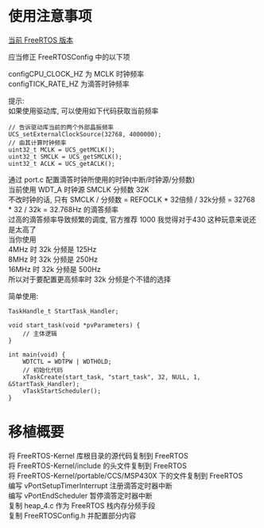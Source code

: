 # 使用注意事项

[当前 FreeRTOS 版本](https://github.com/FreeRTOS/FreeRTOS-Kernel/tree/49cb8e8b28c07db5b7739335f87829659e7beed7)

应当修正 FreeRTOSConfig 中的以下项  

configCPU_CLOCK_HZ 为 MCLK 时钟频率  
configTICK_RATE_HZ 为滴答时钟频率  

提示:  
如果使用驱动库, 可以使用如下代码获取当前频率  
```
// 告诉驱动库当前的两个外部晶振频率
UCS_setExternalClockSource(32768, 4000000);
// 由其计算时钟频率
uint32_t MCLK = UCS_getMCLK();
uint32_t SMCLK = UCS_getSMCLK();
uint32_t ACLK = UCS_getACLK();
```

通过 port.c 配置滴答时钟所使用的时钟(中断/时钟源/分频数)  
当前使用 WDT_A 时钟源 SMCLK 分频数 32K  
不改时钟的话, 只有 SMCLK / 分频数 = REFOCLK * 32倍频 / 32k分频 = 32768 * 32 / 32k = 32.768Hz 的滴答频率  
过高的滴答频率导致频繁的调度, 官方推荐 1000 我觉得对于430 这种玩意来说还是太高了  
当你使用  
4MHz 时 32k 分频是 125Hz  
8MHz 时 32k 分频是 250Hz  
16MHz 时 32k 分频是 500Hz  
所以对于要配置更高频率时 32k 分频是个不错的选择  


简单使用:
```
TaskHandle_t StartTask_Handler;

void start_task(void *pvParameters) {
    // 主体逻辑
}

int main(void) {
    WDTCTL = WDTPW | WDTHOLD;
    // 初始化代码
    xTaskCreate(start_task, "start_task", 32, NULL, 1, &StartTask_Handler);
    vTaskStartScheduler();
}
```

# 移植概要
将 FreeRTOS-Kernel 库根目录的源代码复制到 FreeRTOS  
将 FreeRTOS-Kernel/include 的头文件复制到 FreeRTOS  
将 FreeRTOS-Kernel/portable/CCS/MSP430X 下的文件复制到 FreeRTOS  
编写 vPortSetupTimerInterrupt 注册滴答定时器中断  
编写 vPortEndScheduler 暂停滴答定时器中断  
复制 heap_4.c 作为 FreeRTOS 栈内存分频手段  
复制 FreeRTOSConfig.h 并配置部分内容  
